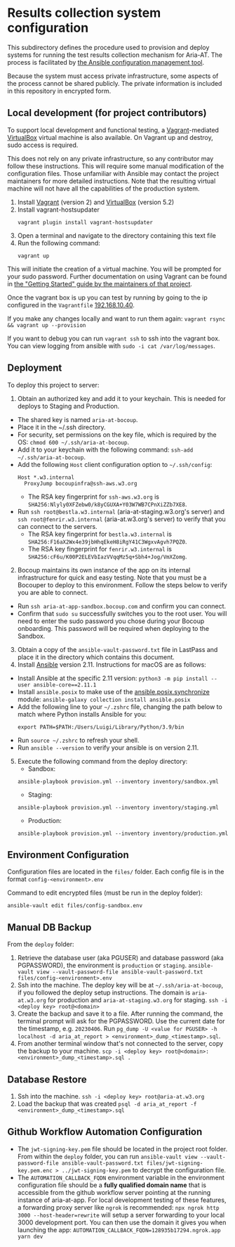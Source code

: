 # Results collection system configuration

This subdirectory defines the procedure used to provision and deploy systems
for running the test results collection mechanism for Aria-AT. The process is
facilitated by [the Ansible configuration management
tool](https://www.ansible.com/).

Because the system must access private infrastructure, some aspects of the
process cannot be shared publicly. The private information is included in this
repository in encrypted form.

## Local development (for project contributors)

To support local development and functional testing, a
[Vagrant](https://www.vagrantup.com/)-mediated
[VirtualBox](https://www.virtualbox.org/) virtual machine is also available. On Vagrant up and destroy, sudo access is required.

This does not rely on any private infrastructure, so any contributor may follow
these instructions. This will require some manual modification of the
configuration files. Those unfamiliar with Ansible may contact the project
maintainers for more detailed instructions. Note that the resulting virtual
machine will not have all the capabilities of the production system.

1. Install [Vagrant](https://www.vagrantup.com/) (version 2) and
   [VirtualBox](https://www.virtualbox.org/) (version 5.2)
2. Install vagrant-hostsupdater
    ```
    vagrant plugin install vagrant-hostsupdater
    ```
3. Open a terminal and navigate to the directory containing this text file
4. Run the following command:
    ```
    vagrant up
    ```
This will initiate the creation of a virtual machine. You will be prompted for your sudo password. Further documentation on using Vagrant can be found in [the "Getting Started" guide by the maintainers of that project](https://www.vagrantup.com/intro/getting-started/index.html).

Once the vagrant box is up you can test by running by going to the ip configured
in the `Vagrantfile` [192.168.10.40](192.168.10.40).

If you make any changes locally and want to run them again:
    ```
    vagrant rsync && vagrant up --provision
    ```

If you want to debug you can run `vagrant ssh` to ssh into the vagrant box. You
can view logging from ansible with `sudo -i cat /var/log/messages`.

## Deployment

To deploy this project to  server:

1. Obtain an authorized key and add it to your keychain. This is needed for deploys to Staging and Production. 
  - The shared key is named `aria-at-bocoup`.
  - Place it in the ~/.ssh directory.
  - For security, set permissions on the key file, which is required by the OS: `chmod 600 ~/.ssh/aria-at-bocoup`.
  - Add it to your keychain with the following command: `ssh-add ~/.ssh/aria-at-bocoup`.
  - Add the following `Host` client configuration option to `~/.ssh/config`:
    ```
    Host *.w3.internal
      ProxyJump bocoupinfra@ssh-aws.w3.org
    ```
    - The RSA key fingerprint for `ssh-aws.w3.org` is `SHA256:Nlyly0XFZebw0/k8yCGUXA+Y03W7WB7CPnXiZZb7XE8`.
  - Run `ssh root@bestla.w3.internal` (aria-at-staging.w3.org's server) and `ssh root@fenrir.w3.internal` (aria-at.w3.org's server) to verify that you can connect to the servers.
    - The RSA key fingerprint for `bestla.w3.internal` is `SHA256:F16aX2Wx4e39jbHhqEkeH8iRgY41C3WgxvAgvh7PQZ0`.
    - The RSA key fingerprint for `fenrir.w3.internal` is `SHA256:cF6u/K00P2ELEVbIazVVqqMz5q+Sbh4+Jog/VmXZomg`.
2. Bocoup maintains its own instance of the app on its internal infrastructure for quick and easy testing. Note that you must be a Bocouper to deploy to this environment. Follow the steps below to verify you are able to connect.
  - Run `ssh aria-at-app-sandbox.bocoup.com` and confirm you can connect.
  - Confirm that `sudo su` successfully switches you to the root user. You will need to enter the sudo password you chose during your Bocoup onboarding. This password will be required when deploying to the Sandbox.
3. Obtain a copy of the `ansible-vault-password.txt` file in LastPass and place it in the directory which contains this document.
4. Install [Ansible](https://www.ansible.com/) version 2.11. Instructions for macOS are as follows:
  - Install Ansible at the specific 2.11 version: `python3 -m pip install --user ansible-core==2.11.1`
  - Install `ansible.posix` to make use of the [ansible.posix.synchronize](https://docs.ansible.com/ansible/latest/collections/ansible/posix/synchronize_module.html#ansible-posix-synchronize-module-a-wrapper-around-rsync-to-make-common-tasks-in-your-playbooks-quick-and-easy) module: `ansible-galaxy collection install ansible.posix`
  - Add the following line to your `~/.zshrc` file, changing the path below to match where Python installs Ansible for you:
    ```
    export PATH=$PATH:/Users/Luigi/Library/Python/3.9/bin
    ```
  - Run `source ~/.zshrc` to refresh your shell.
  - Run `ansible --version` to verify your ansible is on version 2.11.
5. Execute the following command from the deploy directory:
   - Sandbox:
    ```
    ansible-playbook provision.yml --inventory inventory/sandbox.yml
    ```
   - Staging:
    ```
    ansible-playbook provision.yml --inventory inventory/staging.yml
    ```
   - Production:
    ```
    ansible-playbook provision.yml --inventory inventory/production.yml
    ```

## Environment Configuration

Configuration files are located in the `files/` folder. Each config file is in the format `config-<environment>.env`

Command to edit encrypted files (must be run in the deploy folder):

```
ansible-vault edit files/config-sandbox.env
```

## Manual DB Backup
From the `deploy` folder:

1. Retrieve the database user (aka PGUSER) and database password (aka PGPASSWORD), the environment is `production` or `staging`.
   `ansible-vault view --vault-password-file ansible-vault-password.txt files/config-<environment>.env`
2. Ssh into the machine. The deploy key will be at `~/.ssh/aria-at-bocoup`, if you followed the deploy setup instructions. The domain is `aria-at.w3.org` for production and `aria-at-staging.w3.org` for staging.
  `ssh -i <deploy key> root@<domain>`
3. Create the backup and save it to a file. After running the command, the terminal prompt will ask for the PGPASSWORD. Use the current date for the timestamp, e.g. `20230406`. Run
  `pg_dump -U <value for PGUSER> -h localhost -d aria_at_report > <environment>_dump_<timestamp>.sql`. 
4. From another terminal window that's not connected to the server, copy the backup to your machine.
  `scp -i <deploy key> root@<domain>:<environment>_dump_<timestamp>.sql .`

## Database Restore
1. Ssh into the machine.
  `ssh -i <deploy key> root@aria-at.w3.org`
2. Load the backup that was created
  `psql -d aria_at_report -f <environment>_dump_<timestamp>.sql`

## Github Workflow Automation Configuration
* The `jwt-signing-key.pem` file should be located in the project root folder.
  From within the `deploy` folder, you can run `ansible-vault view --vault-password-file ansible-vault-password.txt files/jwt-signing-key.pem.enc > ../jwt-signing-key.pem` to decrypt the configuration file.
* The `AUTOMATION_CALLBACK_FQDN` environment variable in the environment configuration file should be a **fully qualified domain name** that is accessible from the github workflow server pointing at the running instance of aria-at-app.  For local development testing of these features, a forwarding proxy server like `ngrok` is recommended: `npx ngrok http 3000 --host-header=rewrite` will setup a server forwarding to your local 3000 development port.  You can then use the domain it gives you when launching the app:
  `AUTOMATION_CALLBACK_FQDN=128935b17294.ngrok.app yarn dev`
